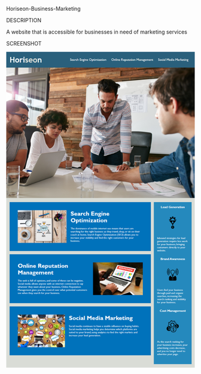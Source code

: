 Horiseon-Business-Marketing


DESCRIPTION

A website that is accessible for businesses in need of marketing services

SCREENSHOT

![This is an image](/assets/images/01-html-css-git-homework-demo.png)
